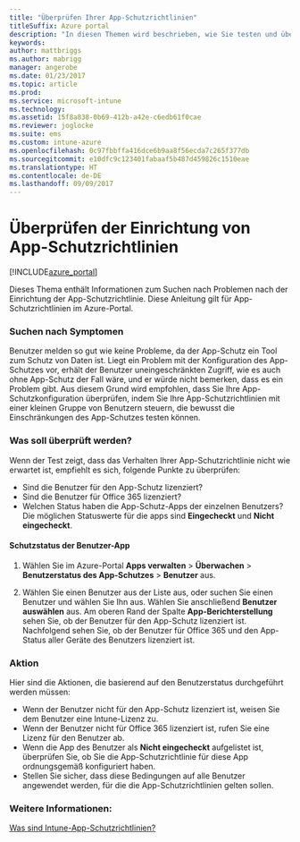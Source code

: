 ```yaml
---
title: "Überprüfen Ihrer App-Schutzrichtlinien"
titleSuffix: Azure portal
description: "In diesen Themen wird beschrieben, wie Sie testen und überprüfen können, ob Ihre App-Schutzrichtlinie ordnungsgemäß eingerichtet wurde und wie erwartet funktioniert.\""
keywords: 
author: mattbriggs
ms.author: mabrigg
manager: angerobe
ms.date: 01/23/2017
ms.topic: article
ms.prod: 
ms.service: microsoft-intune
ms.technology: 
ms.assetid: 15f8a838-0b69-412b-a42e-c6edb61f0cae
ms.reviewer: joglocke
ms.suite: ems
ms.custom: intune-azure
ms.openlocfilehash: 0c97fbbffa416dce6b9aa8f56ecda7c265f377db
ms.sourcegitcommit: e10dfc9c123401fabaaf5b487d459826c1510eae
ms.translationtype: HT
ms.contentlocale: de-DE
ms.lasthandoff: 09/09/2017
---
```

# <a name="how-to-validate-your-app-protection-policy-setup"></a>Überprüfen der Einrichtung von App-Schutzrichtlinien

[!INCLUDE[azure_portal](./includes/azure_portal.md)]


Dieses Thema enthält Informationen zum Suchen nach Problemen nach der Einrichtung der App-Schutzrichtlinie. Diese Anleitung gilt für App-Schutzrichtlinien im Azure-Portal.

### <a name="checking-for-symptoms"></a>Suchen nach Symptomen
Benutzer melden so gut wie keine Probleme, da der App-Schutz ein Tool zum Schutz von Daten ist. Liegt ein Problem mit der Konfiguration des App-Schutzes vor, erhält der Benutzer uneingeschränkten Zugriff, wie es auch ohne App-Schutz der Fall wäre, und er würde nicht bemerken, dass es ein Problem gibt. Aus diesem Grund wird empfohlen, dass Sie Ihre App-Schutzkonfiguration überprüfen, indem Sie Ihre App-Schutzrichtlinien mit einer kleinen Gruppe von Benutzern steuern, die bewusst die Einschränkungen des App-Schutzes testen können.


### <a name="what-to-check"></a>Was soll überprüft werden?

Wenn der Test zeigt, dass das Verhalten Ihrer App-Schutzrichtlinie nicht wie erwartet ist, empfiehlt es sich, folgende Punkte zu überprüfen:

- Sind die Benutzer für den App-Schutz lizenziert?
- Sind die Benutzer für Office 365 lizenziert?
- Welchen Status haben die App-Schutz-Apps der einzelnen Benutzers? Die möglichen Statuswerte für die apps sind **Eingecheckt** und **Nicht eingecheckt**.

#### <a name="user-app-protection-status"></a>Schutzstatus der Benutzer-App
1. Wählen Sie im Azure-Portal **Apps verwalten** > **Überwachen** >  **Benutzerstatus des App-Schutzes** > **Benutzer** aus.

2. Wählen Sie einen Benutzer aus der Liste aus, oder suchen Sie einen Benutzer und wählen Sie Ihn aus. Wählen Sie anschließend **Benutzer auswählen** aus. Am oberen Rand der Spalte **App-Berichterstellung** sehen Sie, ob der Benutzer für den App-Schutz lizenziert ist. Nachfolgend sehen Sie, ob der Benutzer für Office 365 und den App-Status aller Geräte des Benutzers lizenziert ist.



### <a name="what-to-do"></a>Aktion
Hier sind die Aktionen, die basierend auf den Benutzerstatus durchgeführt werden müssen:

- Wenn der Benutzer nicht für den App-Schutz lizenziert ist, weisen Sie dem Benutzer eine Intune-Lizenz zu.
- Wenn der Benutzer nicht für Office 365 lizenziert ist, rufen Sie eine Lizenz für den Benutzer ab.
- Wenn die App des Benutzer als **Nicht eingecheckt** aufgelistet ist, überprüfen Sie, ob Sie die App-Schutzrichtlinie für diese App ordnungsgemäß konfiguriert haben.
- Stellen Sie sicher, dass diese Bedingungen auf alle Benutzer angewendet werden, für die die App-Schutzrichtlinien gelten sollen.

### <a name="see-also"></a>Weitere Informationen:

[Was sind Intune-App-Schutzrichtlinien?](app-protection-policies.md)
